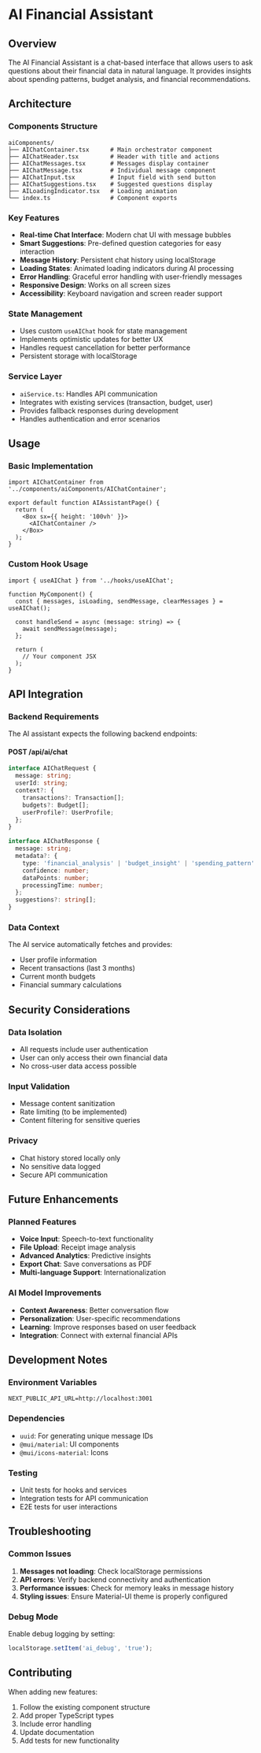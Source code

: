 # AI Financial Assistant

## Overview
The AI Financial Assistant is a chat-based interface that allows users to ask questions about their financial data in natural language. It provides insights about spending patterns, budget analysis, and financial recommendations.

## Architecture

### Components Structure
```
aiComponents/
├── AIChatContainer.tsx      # Main orchestrator component
├── AIChatHeader.tsx         # Header with title and actions
├── AIChatMessages.tsx       # Messages display container
├── AIChatMessage.tsx        # Individual message component
├── AIChatInput.tsx          # Input field with send button
├── AIChatSuggestions.tsx    # Suggested questions display
├── AILoadingIndicator.tsx   # Loading animation
└── index.ts                 # Component exports
```

### Key Features
- **Real-time Chat Interface**: Modern chat UI with message bubbles
- **Smart Suggestions**: Pre-defined question categories for easy interaction
- **Message History**: Persistent chat history using localStorage
- **Loading States**: Animated loading indicators during AI processing
- **Error Handling**: Graceful error handling with user-friendly messages
- **Responsive Design**: Works on all screen sizes
- **Accessibility**: Keyboard navigation and screen reader support

### State Management
- Uses custom `useAIChat` hook for state management
- Implements optimistic updates for better UX
- Handles request cancellation for better performance
- Persistent storage with localStorage

### Service Layer
- `aiService.ts`: Handles API communication
- Integrates with existing services (transaction, budget, user)
- Provides fallback responses during development
- Handles authentication and error scenarios

## Usage

### Basic Implementation
```tsx
import AIChatContainer from '../components/aiComponents/AIChatContainer';

export default function AIAssistantPage() {
  return (
    <Box sx={{ height: '100vh' }}>
      <AIChatContainer />
    </Box>
  );
}
```

### Custom Hook Usage
```tsx
import { useAIChat } from '../hooks/useAIChat';

function MyComponent() {
  const { messages, isLoading, sendMessage, clearMessages } = useAIChat();
  
  const handleSend = async (message: string) => {
    await sendMessage(message);
  };
  
  return (
    // Your component JSX
  );
}
```

## API Integration

### Backend Requirements
The AI assistant expects the following backend endpoints:

#### POST /api/ai/chat
```typescript
interface AIChatRequest {
  message: string;
  userId: string;
  context?: {
    transactions?: Transaction[];
    budgets?: Budget[];
    userProfile?: UserProfile;
  };
}

interface AIChatResponse {
  message: string;
  metadata?: {
    type: 'financial_analysis' | 'budget_insight' | 'spending_pattern' | 'general';
    confidence: number;
    dataPoints: number;
    processingTime: number;
  };
  suggestions?: string[];
}
```

### Data Context
The AI service automatically fetches and provides:
- User profile information
- Recent transactions (last 3 months)
- Current month budgets
- Financial summary calculations

## Security Considerations

### Data Isolation
- All requests include user authentication
- User can only access their own financial data
- No cross-user data access possible

### Input Validation
- Message content sanitization
- Rate limiting (to be implemented)
- Content filtering for sensitive queries

### Privacy
- Chat history stored locally only
- No sensitive data logged
- Secure API communication

## Future Enhancements

### Planned Features
- **Voice Input**: Speech-to-text functionality
- **File Upload**: Receipt image analysis
- **Advanced Analytics**: Predictive insights
- **Export Chat**: Save conversations as PDF
- **Multi-language Support**: Internationalization

### AI Model Improvements
- **Context Awareness**: Better conversation flow
- **Personalization**: User-specific recommendations
- **Learning**: Improve responses based on user feedback
- **Integration**: Connect with external financial APIs

## Development Notes

### Environment Variables
```env
NEXT_PUBLIC_API_URL=http://localhost:3001
```

### Dependencies
- `uuid`: For generating unique message IDs
- `@mui/material`: UI components
- `@mui/icons-material`: Icons

### Testing
- Unit tests for hooks and services
- Integration tests for API communication
- E2E tests for user interactions

## Troubleshooting

### Common Issues
1. **Messages not loading**: Check localStorage permissions
2. **API errors**: Verify backend connectivity and authentication
3. **Performance issues**: Check for memory leaks in message history
4. **Styling issues**: Ensure Material-UI theme is properly configured

### Debug Mode
Enable debug logging by setting:
```typescript
localStorage.setItem('ai_debug', 'true');
```

## Contributing
When adding new features:
1. Follow the existing component structure
2. Add proper TypeScript types
3. Include error handling
4. Update documentation
5. Add tests for new functionality 